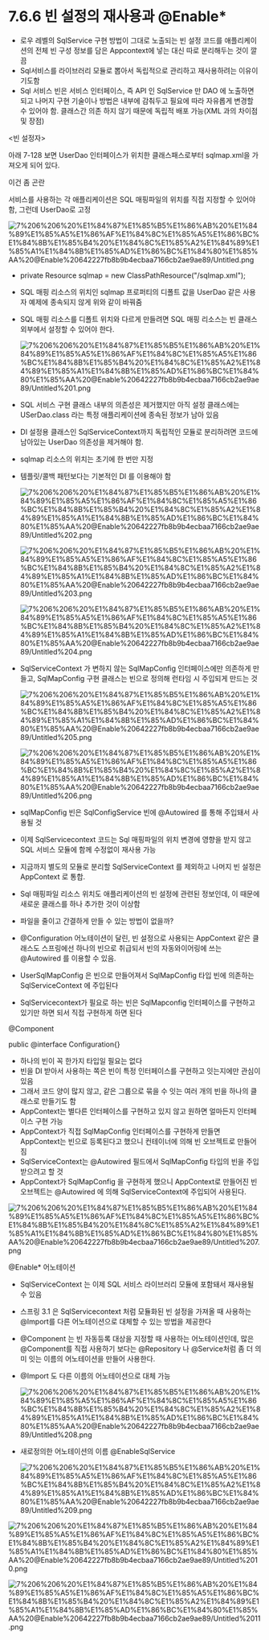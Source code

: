# 7.6.6 빈 설정의 재사용과 @Enable*

- 로우 레벨의 SqlService 구현 방법이 그대로 노출되는 빈 설정 코드를 애플리케이션의 전체 빈 구성 정보를 담은 Appcontext에 넣는 대신 따로 분리해두는 것이 깔끔
- Sql서비스를 라이브러리 모듈로 뽑아서 독립적으로 관리하고 재사용하려는 이유이기도함
- Sql 서비스 빈은 서비스 인터페이스, 즉 API 인 SqlService 만 DAO 에 노출하면 되고 나머지 구현 기술이나 방법은 내부에 감춰두고 필요에 따라 자유롭게 변경할 수 있어야 함. 클래스간 의존 하지 않기 때문에 독립적 배포 가능(XML 과의 차이점 및 장점)

<빈 설정자>

아래 7-128 보면 UserDao 인터페이스가 위치한 클래스패스로부터 sqlmap.xml을 가져오게 되어 있다.

이건 좀 곤란

서비스를 사용하는 각 애플리케이션은 SQL 매핑파일의 위치를 직접 지정할 수 있어야 함, 그런데 UserDao로 고정

![7%206%206%20%E1%84%87%E1%85%B5%E1%86%AB%20%E1%84%89%E1%85%A5%E1%86%AF%E1%84%8C%E1%85%A5%E1%86%BC%E1%84%8B%E1%85%B4%20%E1%84%8C%E1%85%A2%E1%84%89%E1%85%A1%E1%84%8B%E1%85%AD%E1%86%BC%E1%84%80%E1%85%AA%20@Enable%20642227fb8b9b4ecbaa7166cb2ae9ae89/Untitled.png](7%206%206%20%E1%84%87%E1%85%B5%E1%86%AB%20%E1%84%89%E1%85%A5%E1%86%AF%E1%84%8C%E1%85%A5%E1%86%BC%E1%84%8B%E1%85%B4%20%E1%84%8C%E1%85%A2%E1%84%89%E1%85%A1%E1%84%8B%E1%85%AD%E1%86%BC%E1%84%80%E1%85%AA%20@Enable%20642227fb8b9b4ecbaa7166cb2ae9ae89/Untitled.png)

- private Resource sqlmap = new ClassPathResource("/sqlmap.xml");
- SQL 매핑 리소스의 위치인 sqlmap 프로퍼티의 디폴트 값을 UserDao 같은 사용자 예제에 종속되지 않게 위와 같이 바꿔줌
- SQL 매핑 리소스를 디폴트 위치와 다르게 만들려면 SQL 매핑 리소스는 빈 클래스 외부에서 설정할 수 있어야 한다.

    ![7%206%206%20%E1%84%87%E1%85%B5%E1%86%AB%20%E1%84%89%E1%85%A5%E1%86%AF%E1%84%8C%E1%85%A5%E1%86%BC%E1%84%8B%E1%85%B4%20%E1%84%8C%E1%85%A2%E1%84%89%E1%85%A1%E1%84%8B%E1%85%AD%E1%86%BC%E1%84%80%E1%85%AA%20@Enable%20642227fb8b9b4ecbaa7166cb2ae9ae89/Untitled%201.png](7%206%206%20%E1%84%87%E1%85%B5%E1%86%AB%20%E1%84%89%E1%85%A5%E1%86%AF%E1%84%8C%E1%85%A5%E1%86%BC%E1%84%8B%E1%85%B4%20%E1%84%8C%E1%85%A2%E1%84%89%E1%85%A1%E1%84%8B%E1%85%AD%E1%86%BC%E1%84%80%E1%85%AA%20@Enable%20642227fb8b9b4ecbaa7166cb2ae9ae89/Untitled%201.png)

- SQL 서비스 구현 클래스 내부의 의존성은 제거했지만 아직 설정 클래스에는 USerDao.class 라는 특정 애플리케이션에 종속된 정보가 남아 있음
- DI 설정용 클래스인 SqlServiceContext까지 독립적인 모듈로 분리하려면 코드에 남아있는 UserDao 의존성을 제거해야 함.
- sqlmap 리소스의 위치는 초기에 한 번만 지정
- 템플릿/콜백 패턴보다는 기본적인 DI 를 이용해야 함

    ![7%206%206%20%E1%84%87%E1%85%B5%E1%86%AB%20%E1%84%89%E1%85%A5%E1%86%AF%E1%84%8C%E1%85%A5%E1%86%BC%E1%84%8B%E1%85%B4%20%E1%84%8C%E1%85%A2%E1%84%89%E1%85%A1%E1%84%8B%E1%85%AD%E1%86%BC%E1%84%80%E1%85%AA%20@Enable%20642227fb8b9b4ecbaa7166cb2ae9ae89/Untitled%202.png](7%206%206%20%E1%84%87%E1%85%B5%E1%86%AB%20%E1%84%89%E1%85%A5%E1%86%AF%E1%84%8C%E1%85%A5%E1%86%BC%E1%84%8B%E1%85%B4%20%E1%84%8C%E1%85%A2%E1%84%89%E1%85%A1%E1%84%8B%E1%85%AD%E1%86%BC%E1%84%80%E1%85%AA%20@Enable%20642227fb8b9b4ecbaa7166cb2ae9ae89/Untitled%202.png)

    ![7%206%206%20%E1%84%87%E1%85%B5%E1%86%AB%20%E1%84%89%E1%85%A5%E1%86%AF%E1%84%8C%E1%85%A5%E1%86%BC%E1%84%8B%E1%85%B4%20%E1%84%8C%E1%85%A2%E1%84%89%E1%85%A1%E1%84%8B%E1%85%AD%E1%86%BC%E1%84%80%E1%85%AA%20@Enable%20642227fb8b9b4ecbaa7166cb2ae9ae89/Untitled%203.png](7%206%206%20%E1%84%87%E1%85%B5%E1%86%AB%20%E1%84%89%E1%85%A5%E1%86%AF%E1%84%8C%E1%85%A5%E1%86%BC%E1%84%8B%E1%85%B4%20%E1%84%8C%E1%85%A2%E1%84%89%E1%85%A1%E1%84%8B%E1%85%AD%E1%86%BC%E1%84%80%E1%85%AA%20@Enable%20642227fb8b9b4ecbaa7166cb2ae9ae89/Untitled%203.png)

    ![7%206%206%20%E1%84%87%E1%85%B5%E1%86%AB%20%E1%84%89%E1%85%A5%E1%86%AF%E1%84%8C%E1%85%A5%E1%86%BC%E1%84%8B%E1%85%B4%20%E1%84%8C%E1%85%A2%E1%84%89%E1%85%A1%E1%84%8B%E1%85%AD%E1%86%BC%E1%84%80%E1%85%AA%20@Enable%20642227fb8b9b4ecbaa7166cb2ae9ae89/Untitled%204.png](7%206%206%20%E1%84%87%E1%85%B5%E1%86%AB%20%E1%84%89%E1%85%A5%E1%86%AF%E1%84%8C%E1%85%A5%E1%86%BC%E1%84%8B%E1%85%B4%20%E1%84%8C%E1%85%A2%E1%84%89%E1%85%A1%E1%84%8B%E1%85%AD%E1%86%BC%E1%84%80%E1%85%AA%20@Enable%20642227fb8b9b4ecbaa7166cb2ae9ae89/Untitled%204.png)

- SqlServiceContext 가 변하지 않는 SqlMapConfig 인터페이스에만 의존하게 만들고, SqlMapConfig 구현 클래스는 빈으로 정의해 런타임 시 주입되게 만드는 것

    ![7%206%206%20%E1%84%87%E1%85%B5%E1%86%AB%20%E1%84%89%E1%85%A5%E1%86%AF%E1%84%8C%E1%85%A5%E1%86%BC%E1%84%8B%E1%85%B4%20%E1%84%8C%E1%85%A2%E1%84%89%E1%85%A1%E1%84%8B%E1%85%AD%E1%86%BC%E1%84%80%E1%85%AA%20@Enable%20642227fb8b9b4ecbaa7166cb2ae9ae89/Untitled%205.png](7%206%206%20%E1%84%87%E1%85%B5%E1%86%AB%20%E1%84%89%E1%85%A5%E1%86%AF%E1%84%8C%E1%85%A5%E1%86%BC%E1%84%8B%E1%85%B4%20%E1%84%8C%E1%85%A2%E1%84%89%E1%85%A1%E1%84%8B%E1%85%AD%E1%86%BC%E1%84%80%E1%85%AA%20@Enable%20642227fb8b9b4ecbaa7166cb2ae9ae89/Untitled%205.png)

    ![7%206%206%20%E1%84%87%E1%85%B5%E1%86%AB%20%E1%84%89%E1%85%A5%E1%86%AF%E1%84%8C%E1%85%A5%E1%86%BC%E1%84%8B%E1%85%B4%20%E1%84%8C%E1%85%A2%E1%84%89%E1%85%A1%E1%84%8B%E1%85%AD%E1%86%BC%E1%84%80%E1%85%AA%20@Enable%20642227fb8b9b4ecbaa7166cb2ae9ae89/Untitled%206.png](7%206%206%20%E1%84%87%E1%85%B5%E1%86%AB%20%E1%84%89%E1%85%A5%E1%86%AF%E1%84%8C%E1%85%A5%E1%86%BC%E1%84%8B%E1%85%B4%20%E1%84%8C%E1%85%A2%E1%84%89%E1%85%A1%E1%84%8B%E1%85%AD%E1%86%BC%E1%84%80%E1%85%AA%20@Enable%20642227fb8b9b4ecbaa7166cb2ae9ae89/Untitled%206.png)

- sqlMapConfig 빈은 SqlConfigService 빈에 @Autowired 를 통해 주입돼서 사용될 것
- 이제 SqlServicecontext  코드는 Sql 매핑파일의 위치 변경에 영향을 받지 않고 SQL 서비스 모듈에 함께 수정없이 재사용 가능
- 지금까지 별도의 모듈로 분리할 SqlServiceContext 를 제외하고 나머지 빈 설정은 AppContext 로 통합.
- Sql 매핑파일 리소스 위치도 애플리케이션의 빈 설정에 관련된 정보인데,  이 때문에 새로운 클래스를 하나 추가한 것이 이상함
- 파일을 줄이고 간결하게 만들 수 있는 방법이 없을까?
- @Configuration 어노테이션이 달린, 빈 설정으로 사용되는 AppContext 같은 클래스도 스프링에선 하나의 빈으로 취급되서 빈의 자동와이어링에 쓰는 @Autowired 를 이용할 수 있음.
- UserSqlMapConfig 은 빈으로 만들어져서 SqlMapConfig 타입 빈에 의존하는 SqlServiceContext 에 주입된다
- SqlServicecontext가 필요로 하는 빈은 SqlMapconfig 인터페이스를 구현하고 있기만 하면 되서 직접 구현하게 하면 된다

@Component

public @interface Configuration{}

- 하나의 빈이 꼭 한가지 타입일 필요는 없다
- 빈을 DI 받아서 사용하는 쪽은 빈이 특정 인터페이스를 구현하고 잇는지에만 관심이 있음
- 그래서 코드 양이 많지 않고, 같은 그룹으로 묶을 수 잇는 여러 개의 빈을 하나의 클래스로 만들기도 함
- AppContext는 별다른 인터페이스를 구현하고 있지 않고 원하면 얼마든지 인터페이스 구현 가능
- AppContext가 직접 SqlMapConfig 인터페이스를 구현하게 만들면  AppContext는 빈으로 등록된다고 했으니 컨테이너에 의해 빈 오브젝트로 만들어짐
- SqlServiceContext는 @Autowired 필드에서 SqlMapConfig 타입의 빈을 주입받으려고 할 것
- AppContext가 SqlMapConfig 을 구현하게 했으니 AppContext로 만들어진 빈 오브젝트는 @Autowired 에 의해 SqlServiceContext에 주입되어 사용된다.

![7%206%206%20%E1%84%87%E1%85%B5%E1%86%AB%20%E1%84%89%E1%85%A5%E1%86%AF%E1%84%8C%E1%85%A5%E1%86%BC%E1%84%8B%E1%85%B4%20%E1%84%8C%E1%85%A2%E1%84%89%E1%85%A1%E1%84%8B%E1%85%AD%E1%86%BC%E1%84%80%E1%85%AA%20@Enable%20642227fb8b9b4ecbaa7166cb2ae9ae89/Untitled%207.png](7%206%206%20%E1%84%87%E1%85%B5%E1%86%AB%20%E1%84%89%E1%85%A5%E1%86%AF%E1%84%8C%E1%85%A5%E1%86%BC%E1%84%8B%E1%85%B4%20%E1%84%8C%E1%85%A2%E1%84%89%E1%85%A1%E1%84%8B%E1%85%AD%E1%86%BC%E1%84%80%E1%85%AA%20@Enable%20642227fb8b9b4ecbaa7166cb2ae9ae89/Untitled%207.png)

@Enable* 어노테이션

- SqlServiceContext 는 이제 SQL 서비스 라이브러리 모듈에 포함돼서 재사용될 수 있음
- 스프링 3.1 은 SqlServicecontext 처럼 모듈화된 빈 설정을 가져올 때 사용하는 @Import를 다른 어노테이션으로 대체할 수 있는 방법을 제공한다
- @Component 는 빈 자동등록 대상을 지정할 때 사용하는 어노테이션인데, 많은 @Component를 직접 사용하기 보다는 @Repository 나 @Service처럼 좀 더 의미 잇는 이름의 어노테이션을 만들어 사용한다.
- @Import 도 다른 이름의 어노테이션으로 대체 가능

    ![7%206%206%20%E1%84%87%E1%85%B5%E1%86%AB%20%E1%84%89%E1%85%A5%E1%86%AF%E1%84%8C%E1%85%A5%E1%86%BC%E1%84%8B%E1%85%B4%20%E1%84%8C%E1%85%A2%E1%84%89%E1%85%A1%E1%84%8B%E1%85%AD%E1%86%BC%E1%84%80%E1%85%AA%20@Enable%20642227fb8b9b4ecbaa7166cb2ae9ae89/Untitled%208.png](7%206%206%20%E1%84%87%E1%85%B5%E1%86%AB%20%E1%84%89%E1%85%A5%E1%86%AF%E1%84%8C%E1%85%A5%E1%86%BC%E1%84%8B%E1%85%B4%20%E1%84%8C%E1%85%A2%E1%84%89%E1%85%A1%E1%84%8B%E1%85%AD%E1%86%BC%E1%84%80%E1%85%AA%20@Enable%20642227fb8b9b4ecbaa7166cb2ae9ae89/Untitled%208.png)

- 새로정의한 어노테이션의 이름 @EnableSqlService

    ![7%206%206%20%E1%84%87%E1%85%B5%E1%86%AB%20%E1%84%89%E1%85%A5%E1%86%AF%E1%84%8C%E1%85%A5%E1%86%BC%E1%84%8B%E1%85%B4%20%E1%84%8C%E1%85%A2%E1%84%89%E1%85%A1%E1%84%8B%E1%85%AD%E1%86%BC%E1%84%80%E1%85%AA%20@Enable%20642227fb8b9b4ecbaa7166cb2ae9ae89/Untitled%209.png](7%206%206%20%E1%84%87%E1%85%B5%E1%86%AB%20%E1%84%89%E1%85%A5%E1%86%AF%E1%84%8C%E1%85%A5%E1%86%BC%E1%84%8B%E1%85%B4%20%E1%84%8C%E1%85%A2%E1%84%89%E1%85%A1%E1%84%8B%E1%85%AD%E1%86%BC%E1%84%80%E1%85%AA%20@Enable%20642227fb8b9b4ecbaa7166cb2ae9ae89/Untitled%209.png)

![7%206%206%20%E1%84%87%E1%85%B5%E1%86%AB%20%E1%84%89%E1%85%A5%E1%86%AF%E1%84%8C%E1%85%A5%E1%86%BC%E1%84%8B%E1%85%B4%20%E1%84%8C%E1%85%A2%E1%84%89%E1%85%A1%E1%84%8B%E1%85%AD%E1%86%BC%E1%84%80%E1%85%AA%20@Enable%20642227fb8b9b4ecbaa7166cb2ae9ae89/Untitled%2010.png](7%206%206%20%E1%84%87%E1%85%B5%E1%86%AB%20%E1%84%89%E1%85%A5%E1%86%AF%E1%84%8C%E1%85%A5%E1%86%BC%E1%84%8B%E1%85%B4%20%E1%84%8C%E1%85%A2%E1%84%89%E1%85%A1%E1%84%8B%E1%85%AD%E1%86%BC%E1%84%80%E1%85%AA%20@Enable%20642227fb8b9b4ecbaa7166cb2ae9ae89/Untitled%2010.png)

![7%206%206%20%E1%84%87%E1%85%B5%E1%86%AB%20%E1%84%89%E1%85%A5%E1%86%AF%E1%84%8C%E1%85%A5%E1%86%BC%E1%84%8B%E1%85%B4%20%E1%84%8C%E1%85%A2%E1%84%89%E1%85%A1%E1%84%8B%E1%85%AD%E1%86%BC%E1%84%80%E1%85%AA%20@Enable%20642227fb8b9b4ecbaa7166cb2ae9ae89/Untitled%2011.png](7%206%206%20%E1%84%87%E1%85%B5%E1%86%AB%20%E1%84%89%E1%85%A5%E1%86%AF%E1%84%8C%E1%85%A5%E1%86%BC%E1%84%8B%E1%85%B4%20%E1%84%8C%E1%85%A2%E1%84%89%E1%85%A1%E1%84%8B%E1%85%AD%E1%86%BC%E1%84%80%E1%85%AA%20@Enable%20642227fb8b9b4ecbaa7166cb2ae9ae89/Untitled%2011.png)
